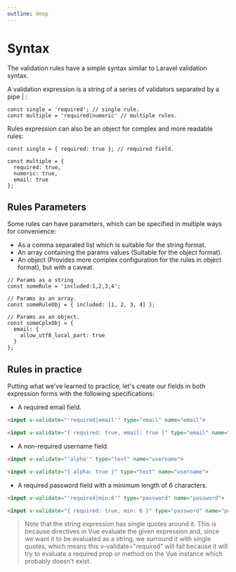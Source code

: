 ```yaml
---
outline: deep
---
```


# Syntax

The validation rules have a simple syntax similar to Laravel validation syntax.

A validation expression is a string of a series of validators separated by a pipe | :
```vue
const single = 'required'; // single rule.
const multiple = 'required|numeric' // multiple rules.
```

Rules expression can also be an object for complex and more readable rules:

```vue
const single = { required: true }; // required field.

const multiple = {
  required: true,
  numeric: true,
  email: true
};
```

## Rules Parameters

Some rules can have parameters, which can be specified in multiple ways for convenience:

* As a comma separated list which is suitable for the string format.
* An array containing the params values (Suitable for the object format).
* An object (Provides more complex configuration for the rules in object format), but with a caveat.

```vue
// Params as a string
const someRule = 'included:1,2,3,4';

// Params as an array.
const someRuleObj = { included: [1, 2, 3, 4] };

// Params as an object.
const someCplxObj = {
  email: {
    allow_utf8_local_part: true
  }
};
```

## Rules in practice
Putting what we've learned to practice, let's create our fields in both expression forms with the following specifications:

* A required email field.
```html
<input v-validate="'required|email'" type="email" name="email">

<input v-validate="{ required: true, email: true }" type="email" name="email">
```

* A non-required username field.
```html
<input v-validate="'alpha'" type="text" name="username">

<input v-validate="{ alpha: true }" type="text" name="username">
```

* A required password field with a minimum length of 6 characters.
```html
<input v-validate="'required|min:6'" type="password" name="password">

<input v-validate="{ required: true, min: 6 }" type="password" name="password">
```

> Note that the string expression has single quotes around it. This is because directives in Vue evaluate the given expression and, since we want it to be evaluated as a string, we surround it with single quotes, which means this v-validate="required" will fail because it will try to evaluate a required prop or method on the Vue instance which probably doesn't exist.